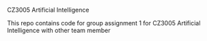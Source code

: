 CZ3005 Artificial Intelligence

This repo contains code for group assignment 1 for CZ3005 Artificial Intelligence with other team member